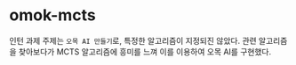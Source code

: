 # omok-mcts
인턴 과제 주제는 `오목 AI 만들기`로, 특정한 알고리즘이 지정되진 않았다. 관련 알고리즘을 찾아보다가 MCTS 알고리즘에 흥미를 느껴 이를 이용하여 오목 AI를 구현했다.
